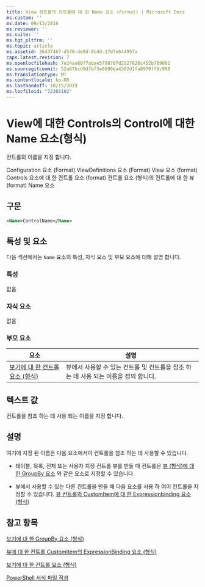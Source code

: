```yaml
---
title: View 컨트롤의 컨트롤에 대 한 Name 요소 (Format) | Microsoft Docs
ms.custom: ''
ms.date: 09/13/2016
ms.reviewer: ''
ms.suite: ''
ms.tgt_pltfrm: ''
ms.topic: article
ms.assetid: 26437467-d578-4e8d-8cdd-17dfe644957a
caps.latest.revision: 7
ms.openlocfilehash: 7e24aa60f7abae5768707d2527826c452b709002
ms.sourcegitcommit: 52a67bcd9d7bf3e8600ea4302d1fa8970ff9c998
ms.translationtype: MT
ms.contentlocale: ko-KR
ms.lasthandoff: 10/15/2019
ms.locfileid: "72365102"
---
```

# <a name="name-element-for-control-for-controls-for-view-format"></a>View에 대한 Controls의 Control에 대한 Name 요소(형식)

컨트롤의 이름을 지정 합니다.

Configuration 요소 (Format) ViewDefinitions 요소 (Format) View 요소 (format) Controls 요소에 대 한 컨트롤 요소 (format) 컨트롤 요소 (형식)의 컨트롤에 대 한 뷰 (format) Name 요소

## <a name="syntax"></a>구문

```xml
<Name>ControlName</Name>
```

## <a name="attributes-and-elements"></a>특성 및 요소

다음 섹션에서는 `Name` 요소의 특성, 자식 요소 및 부모 요소에 대해 설명 합니다.

### <a name="attributes"></a>특성

없음

### <a name="child-elements"></a>자식 요소

없음

### <a name="parent-elements"></a>부모 요소

|요소|설명|
|-------------|-----------------|
|[보기에 대 한 컨트롤 요소 (형식)](./control-element-for-controls-for-view-format.md)|뷰에서 사용할 수 있는 컨트롤 및 컨트롤을 참조 하는 데 사용 되는 이름을 정의 합니다.|

## <a name="text-value"></a>텍스트 값

컨트롤을 참조 하는 데 사용 되는 이름을 지정 합니다.

## <a name="remarks"></a>설명

여기에 지정 된 이름은 다음 요소에서이 컨트롤을 참조 하는 데 사용할 수 있습니다.

- 테이블, 목록, 전체 또는 사용자 지정 컨트롤 뷰를 만들 때 컨트롤은 [뷰 (형식)에 대 한 GroupBy 요소](./groupby-element-for-view-format.md) 와 같은 요소로 지정할 수 있습니다.

- 뷰에서 사용할 수 있는 다른 컨트롤을 만들 때 다음 요소를 사용 하 여이 컨트롤을 지정할 수 있습니다. [뷰 컨트롤의 CustomItem에 대 한 Expressionbinding 요소 (형식)](./expressionbinding-element-for-customitem-for-controls-for-view-format.md)

## <a name="see-also"></a>참고 항목

[보기에 대 한 GroupBy 요소 (형식)](./groupby-element-for-view-format.md)

[뷰에 대 한 컨트롤 CustomItem의 ExpressionBinding 요소 (형식)](./expressionbinding-element-for-customitem-for-controls-for-view-format.md)

[보기에 대 한 컨트롤 요소 (형식)](./control-element-for-controls-for-view-format.md)

[PowerShell 서식 파일 작성](./writing-a-powershell-formatting-file.md)
